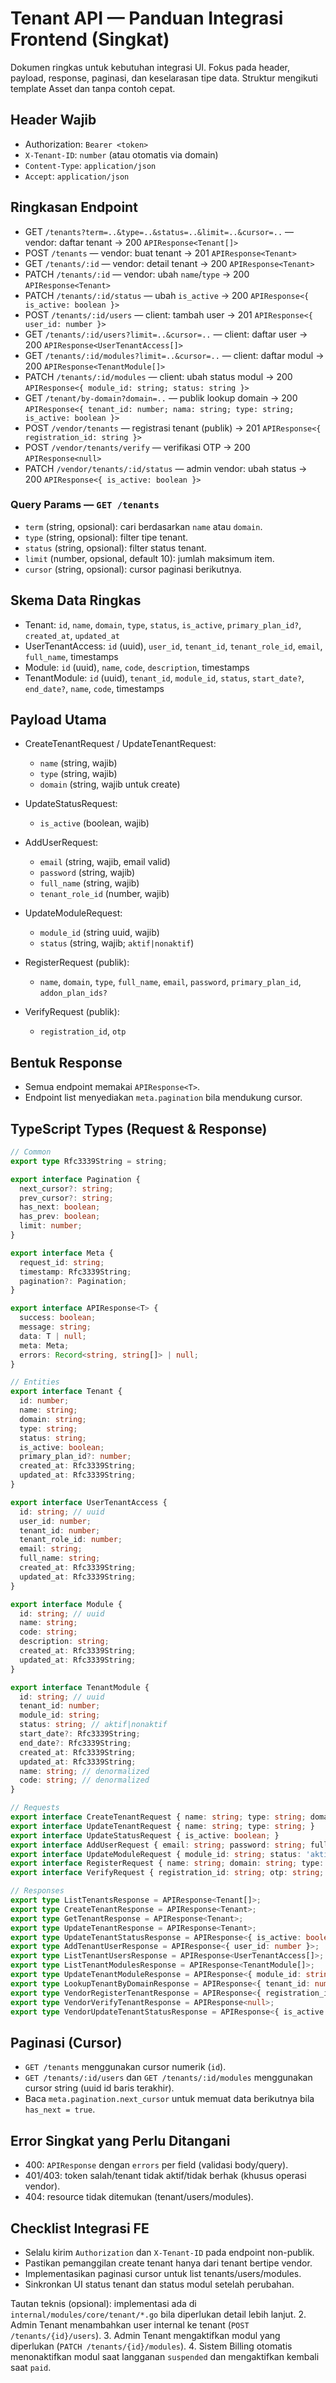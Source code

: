 # Tenant API — Panduan Integrasi Frontend (Singkat)

Dokumen ringkas untuk kebutuhan integrasi UI. Fokus pada header, payload, response, paginasi, dan keselarasan tipe data. Struktur mengikuti template Asset dan tanpa contoh cepat.

## Header Wajib

- Authorization: `Bearer <token>`
- `X-Tenant-ID`: `number` (atau otomatis via domain)
- `Content-Type`: `application/json`
- `Accept`: `application/json`

## Ringkasan Endpoint

- GET `/tenants?term=..&type=..&status=..&limit=..&cursor=..` — vendor: daftar tenant → 200 `APIResponse<Tenant[]>`
- POST `/tenants` — vendor: buat tenant → 201 `APIResponse<Tenant>`
- GET `/tenants/:id` — vendor: detail tenant → 200 `APIResponse<Tenant>`
- PATCH `/tenants/:id` — vendor: ubah `name`/`type` → 200 `APIResponse<Tenant>`
- PATCH `/tenants/:id/status` — ubah `is_active` → 200 `APIResponse<{ is_active: boolean }>`
- POST `/tenants/:id/users` — client: tambah user → 201 `APIResponse<{ user_id: number }>`
- GET `/tenants/:id/users?limit=..&cursor=..` — client: daftar user → 200 `APIResponse<UserTenantAccess[]>`
- GET `/tenants/:id/modules?limit=..&cursor=..` — client: daftar modul → 200 `APIResponse<TenantModule[]>`
- PATCH `/tenants/:id/modules` — client: ubah status modul → 200 `APIResponse<{ module_id: string; status: string }>`
- GET `/tenant/by-domain?domain=..` — publik lookup domain → 200 `APIResponse<{ tenant_id: number; nama: string; type: string; is_active: boolean }>`
- POST `/vendor/tenants` — registrasi tenant (publik) → 201 `APIResponse<{ registration_id: string }>`
- POST `/vendor/tenants/verify` — verifikasi OTP → 200 `APIResponse<null>`
- PATCH `/vendor/tenants/:id/status` — admin vendor: ubah status → 200 `APIResponse<{ is_active: boolean }>`

### Query Params — `GET /tenants`

- `term` (string, opsional): cari berdasarkan `name` atau `domain`.
- `type` (string, opsional): filter tipe tenant.
- `status` (string, opsional): filter status tenant.
- `limit` (number, opsional, default 10): jumlah maksimum item.
- `cursor` (string, opsional): cursor paginasi berikutnya.

## Skema Data Ringkas

- Tenant: `id`, `name`, `domain`, `type`, `status`, `is_active`, `primary_plan_id?`, `created_at`, `updated_at`
- UserTenantAccess: `id` (uuid), `user_id`, `tenant_id`, `tenant_role_id`, `email`, `full_name`, timestamps
- Module: `id` (uuid), `name`, `code`, `description`, timestamps
- TenantModule: `id` (uuid), `tenant_id`, `module_id`, `status`, `start_date?`, `end_date?`, `name`, `code`, timestamps

## Payload Utama

- CreateTenantRequest / UpdateTenantRequest:
  - `name` (string, wajib)
  - `type` (string, wajib)
  - `domain` (string, wajib untuk create)

- UpdateStatusRequest:
  - `is_active` (boolean, wajib)

- AddUserRequest:
  - `email` (string, wajib, email valid)
  - `password` (string, wajib)
  - `full_name` (string, wajib)
  - `tenant_role_id` (number, wajib)

- UpdateModuleRequest:
  - `module_id` (string uuid, wajib)
  - `status` (string, wajib; `aktif|nonaktif`)

- RegisterRequest (publik):
  - `name`, `domain`, `type`, `full_name`, `email`, `password`, `primary_plan_id`, `addon_plan_ids?`

- VerifyRequest (publik):
  - `registration_id`, `otp`

## Bentuk Response

- Semua endpoint memakai `APIResponse<T>`.
- Endpoint list menyediakan `meta.pagination` bila mendukung cursor.

## TypeScript Types (Request & Response)

```ts
// Common
export type Rfc3339String = string;

export interface Pagination {
  next_cursor?: string;
  prev_cursor?: string;
  has_next: boolean;
  has_prev: boolean;
  limit: number;
}

export interface Meta {
  request_id: string;
  timestamp: Rfc3339String;
  pagination?: Pagination;
}

export interface APIResponse<T> {
  success: boolean;
  message: string;
  data: T | null;
  meta: Meta;
  errors: Record<string, string[]> | null;
}

// Entities
export interface Tenant {
  id: number;
  name: string;
  domain: string;
  type: string;
  status: string;
  is_active: boolean;
  primary_plan_id?: number;
  created_at: Rfc3339String;
  updated_at: Rfc3339String;
}

export interface UserTenantAccess {
  id: string; // uuid
  user_id: number;
  tenant_id: number;
  tenant_role_id: number;
  email: string;
  full_name: string;
  created_at: Rfc3339String;
  updated_at: Rfc3339String;
}

export interface Module {
  id: string; // uuid
  name: string;
  code: string;
  description: string;
  created_at: Rfc3339String;
  updated_at: Rfc3339String;
}

export interface TenantModule {
  id: string; // uuid
  tenant_id: number;
  module_id: string;
  status: string; // aktif|nonaktif
  start_date?: Rfc3339String;
  end_date?: Rfc3339String;
  created_at: Rfc3339String;
  updated_at: Rfc3339String;
  name: string; // denormalized
  code: string; // denormalized
}

// Requests
export interface CreateTenantRequest { name: string; type: string; domain: string; }
export interface UpdateTenantRequest { name: string; type: string; }
export interface UpdateStatusRequest { is_active: boolean; }
export interface AddUserRequest { email: string; password: string; full_name: string; tenant_role_id: number; }
export interface UpdateModuleRequest { module_id: string; status: 'aktif' | 'nonaktif'; }
export interface RegisterRequest { name: string; domain: string; type: string; full_name: string; email: string; password: string; primary_plan_id: number; addon_plan_ids?: number[]; }
export interface VerifyRequest { registration_id: string; otp: string; }

// Responses
export type ListTenantsResponse = APIResponse<Tenant[]>;
export type CreateTenantResponse = APIResponse<Tenant>;
export type GetTenantResponse = APIResponse<Tenant>;
export type UpdateTenantResponse = APIResponse<Tenant>;
export type UpdateTenantStatusResponse = APIResponse<{ is_active: boolean }>;
export type AddTenantUserResponse = APIResponse<{ user_id: number }>;
export type ListTenantUsersResponse = APIResponse<UserTenantAccess[]>;
export type ListTenantModulesResponse = APIResponse<TenantModule[]>;
export type UpdateTenantModuleResponse = APIResponse<{ module_id: string; status: string }>;
export type LookupTenantByDomainResponse = APIResponse<{ tenant_id: number; nama: string; type: string; is_active: boolean }>;
export type VendorRegisterTenantResponse = APIResponse<{ registration_id: string }>;
export type VendorVerifyTenantResponse = APIResponse<null>;
export type VendorUpdateTenantStatusResponse = APIResponse<{ is_active: boolean }>;
```

## Paginasi (Cursor)

- `GET /tenants` menggunakan cursor numerik (`id`).
- `GET /tenants/:id/users` dan `GET /tenants/:id/modules` menggunakan cursor string (uuid id baris terakhir).
- Baca `meta.pagination.next_cursor` untuk memuat data berikutnya bila `has_next = true`.

## Error Singkat yang Perlu Ditangani

- 400: `APIResponse` dengan `errors` per field (validasi body/query).
- 401/403: token salah/tenant tidak aktif/tidak berhak (khusus operasi vendor).
- 404: resource tidak ditemukan (tenant/users/modules).

## Checklist Integrasi FE

- Selalu kirim `Authorization` dan `X-Tenant-ID` pada endpoint non-publik.
- Pastikan pemanggilan create tenant hanya dari tenant bertipe vendor.
- Implementasikan paginasi cursor untuk list tenants/users/modules.
- Sinkronkan UI status tenant dan status modul setelah perubahan.

Tautan teknis (opsional): implementasi ada di `internal/modules/core/tenant/*.go` bila diperlukan detail lebih lanjut.
2. Admin Tenant menambahkan user internal ke tenant (`POST /tenants/{id}/users`).
3. Admin Tenant mengaktifkan modul yang diperlukan (`PATCH /tenants/{id}/modules`).
4. Sistem Billing otomatis menonaktifkan modul saat langganan `suspended` dan mengaktifkan kembali saat `paid`.
